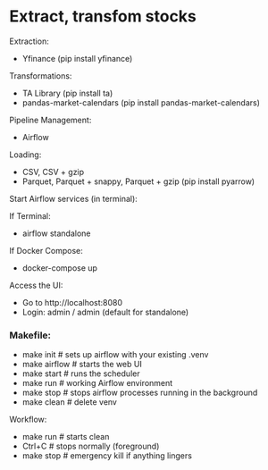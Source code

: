 # Extract, transfom stocks

Extraction:
- Yfinance (pip install yfinance)

Transformations:
- TA Library (pip install ta)
- pandas-market-calendars (pip install pandas-market-calendars)

Pipeline Management:
- Airflow

Loading:
- CSV, CSV + gzip
- Parquet, Parquet + snappy, Parquet + gzip (pip install pyarrow)


Start Airflow services (in terminal):

If Terminal:
- airflow standalone

If Docker Compose:
- docker-compose up

Access the UI:
- Go to http://localhost:8080
- Login: admin / admin (default for standalone)


### Makefile:
- make init       # sets up airflow with your existing .venv
- make airflow    # starts the web UI
- make start      # runs the scheduler
- make run        # working Airflow environment
- make stop       # stops airflow processes running in the background
- make clean      # delete venv

Workflow:
- make run     # starts clean
- Ctrl+C       # stops normally (foreground)
- make stop    # emergency kill if anything lingers